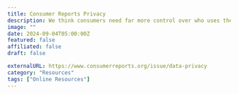 ```yaml
---
title: Consumer Reports Privacy
description: We think consumers need far more control over who uses their data, and for what purpose.
image: ""
date: 2024-09-04T05:00:00Z
featured: false
affiliated: false
draft: false

externalURL: https://www.consumerreports.org/issue/data-privacy
category: "Resources"
tags: ["Online Resources"]
---
```

